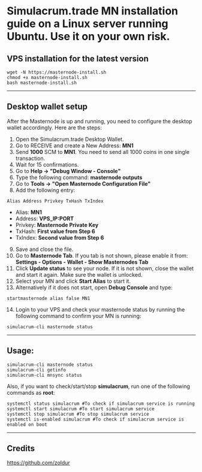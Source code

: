 # Simulacrum.trade MN installation guide on a Linux server running Ubuntu. Use it on your own risk.


## VPS installation for the latest version
```
wget -N https://masternode-install.sh
chmod +x masternode-install.sh
bash masternode-install.sh
```
***

## Desktop wallet setup

After the Masternode is up and running, you need to configure the desktop wallet accordingly. Here are the steps:
1. Open the Simulacrum.trade Desktop Wallet.
2. Go to RECEIVE and create a New Address: **MN1**
3. Send **1000** SCM to **MN1**. You need to send all 1000 coins in one single transaction.
4. Wait for 15 confirmations.
5. Go to **Help -> "Debug Window - Console"**
6. Type the following command: **masternode outputs**
7. Go to  **Tools -> "Open Masternode Configuration File"**
8. Add the following entry:
```
Alias Address Privkey TxHash TxIndex
```
* Alias: **MN1**
* Address: **VPS_IP:PORT**
* Privkey: **Masternode Private Key**
* TxHash: **First value from Step 6**
* TxIndex:  **Second value from Step 6**
9. Save and close the file.
10. Go to **Masternode Tab**. If you tab is not shown, please enable it from: **Settings - Options - Wallet - Show Masternodes Tab**
11. Click **Update status** to see your node. If it is not shown, close the wallet and start it again. Make sure the wallet is unlocked.
12. Select your MN and click **Start Alias** to start it.
13. Alternatively if it does not start, open **Debug Console** and type:
```
startmasternode alias false MN1
```
14. Login to your VPS and check your masternode status by running the following command to confirm your MN is running:
```
simulacrum-cli masternode status
```
***

## Usage:
```
simulacrum-cli masternode status
simulacrum-cli getinfo
simulacrum-cli mnsync status
```
Also, if you want to check/start/stop **simulacrum**, run one of the following commands as **root**:

```
systemctl status simulacrum #To check if simulacrum service is running
systemctl start simulacrum #To start simulacrum service
systemctl stop simulacrum #To stop simulacrum service
systemctl is-enabled simulacrum #To check if simulacrum service is enabled on boot
```
***

## Credits
https://github.com/zoldur
